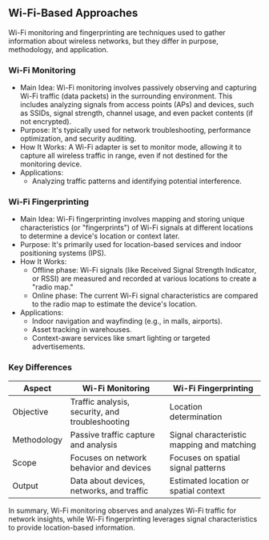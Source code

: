 <!--AUTOMATICALLY GENERATED
**********************************************************************
*                                                                    *
*    This file was automatically generated by copying                *
*    'content/notes/indoor/approaches.md'. If you want to m          *
*    anually overwrite it, you have to remove this whole comment.    *
*    Otherwise, it will be overwritten the next time any change      *
*    happens in the notes.                                           *
*                                                                    *
**********************************************************************
-->

## Wi-Fi-Based Approaches

Wi-Fi monitoring and fingerprinting are techniques used to gather information about wireless networks, but they differ in purpose, methodology, and application.

### Wi-Fi Monitoring

- Main Idea: Wi-Fi monitoring involves passively observing and capturing Wi-Fi traffic (data packets) in the surrounding environment. This includes analyzing signals from access points (APs) and devices, such as SSIDs, signal strength, channel usage, and even packet contents (if not encrypted).
- Purpose: It's typically used for network troubleshooting, performance optimization, and security auditing.
- How It Works: A Wi-Fi adapter is set to monitor mode, allowing it to capture all wireless traffic in range, even if not destined for the monitoring device.
- Applications:
  - Analyzing traffic patterns and identifying potential interference.

### Wi-Fi Fingerprinting

- Main Idea: Wi-Fi fingerprinting involves mapping and storing unique characteristics (or "fingerprints") of Wi-Fi signals at different locations to determine a device's location or context later.
- Purpose: It's primarily used for location-based services and indoor positioning systems (IPS).
- How It Works:
  - Offline phase: Wi-Fi signals (like Received Signal Strength Indicator, or RSSI) are measured and recorded at various locations to create a "radio map."
  - Online phase: The current Wi-Fi signal characteristics are compared to the radio map to estimate the device's location.
- Applications:
  - Indoor navigation and wayfinding (e.g., in malls, airports).
  - Asset tracking in warehouses.
  - Context-aware services like smart lighting or targeted advertisements.

### Key Differences

| Aspect                | Wi-Fi Monitoring                      | Wi-Fi Fingerprinting                 |
|-----------------------|----------------------------------------|---------------------------------------|
| Objective         | Traffic analysis, security, and troubleshooting | Location determination               |
| Methodology       | Passive traffic capture and analysis   | Signal characteristic mapping and matching |
| Scope             | Focuses on network behavior and devices | Focuses on spatial signal patterns   |
| Output            | Data about devices, networks, and traffic | Estimated location or spatial context |

In summary, Wi-Fi monitoring observes and analyzes Wi-Fi traffic for network insights, while Wi-Fi fingerprinting leverages signal characteristics to provide location-based information.
